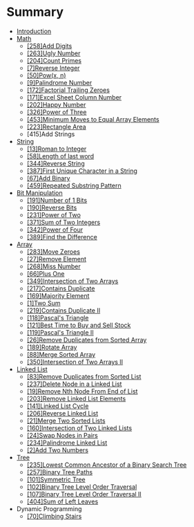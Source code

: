 # Summary

* [Introduction](README.md)
* [Math](mathmd.md)
   * [[258]Add Digits](add_digits.md)
   * [[263]Ugly Number](ugly_number.md)
   * [[204]Count Primes](count_primes.md)
   * [[7]Reverse Integer](reverse_integer.md)
   * [[50]Pow(x, n)](powx,_n.md)
   * [[9]Palindrome Number](palindrome_number.md)
   * [[172]Factorial Trailing Zeroes](factorial_trailing_zeroes.md)
   * [[171]Excel Sheet Column Number](excel_sheet_column_number.md)
   * [[202]Happy Number](happy_number.md)
   * [[326]Power of Three](power_of_three.md)
   * [[453]Minimum Moves to Equal Array Elements](minimum_moves_to_equal_array_elements.md)
   * [[223]Rectangle Area](rectangle_area.md)
   * [415]Add Strings
* [String](string.md)
   * [[13]Roman to Integer](roman_to_integer.md)
   * [[58]Length of last word](length_of_last_word.md)
   * [[344]Reverse String](reverse_string.md)
   * [[387]First Unique Character in a String](first_unique_character_in_a_string.md)
   * [[67]Add Binary](add_binary.md)
   * [[459]Repeated Substring Pattern](repeated_substring_pattern.md)
* [Bit Manipulation](bit_manipulation.md)
   * [[191]Number of 1 Bits](number_of_1_bits.md)
   * [[190]Reverse Bits](reverse_bits.md)
   * [[231]Power of Two](power_of_two.md)
   * [[371]Sum of Two Integers](sum_of_two_integers.md)
   * [[342]Power of Four](power_of_four.md)
   * [[389]Find the Difference](find_the_difference.md)
* [Array](array.md)
   * [[283]Move Zeroes](move_zeroes.md)
   * [[27]Remove Element](remove_element.md)
   * [[268]Miss Number](miss_number.md)
   * [[66]Plus One](plus_one.md)
   * [[349]Intersection of Two Arrays](intersection_of_two_arrays.md)
   * [[217]Contains Duplicate](contains_duplicate.md)
   * [[169]Majority Element](majority_element.md)
   * [[1]Two Sum](two_sum.md)
   * [[219]Contains Duplicate II](contains_duplicate_ii.md)
   * [[118]Pascal's Triangle](pascals_triangle.md)
   * [[121]Best Time to Buy and Sell Stock](best_time_to_buy_and_sell_stock.md)
   * [[119]Pascal's Triangle II](pascals_triangle_ii.md)
   * [[26]Remove Duplicates from Sorted Array](remove_duplicates_from_sorted_array.md)
   * [[189]Rotate Array]([189]rotate_array.md)
   * [[88]Merge Sorted Array](merge_sorted_array.md)
   * [[350]Intersection of Two Arrays II](intersection_of_two_arrays_ii.md)
* [Linked List](linked_list.md)
   * [[83]Remove Duplicates from Sorted List](remove_duplicates_from_sorted_list.md)
   * [[237]Delete Node in a Linked List](delete_node_in_a_linked_list.md)
   * [[19]Remove Nth Node From End of List](remove_nth_node_from_end_of_list.md)
   * [[203]Remove Linked List Elements](remove_linked_list_elements.md)
   * [[141]Linked List Cycle](linked_list_cycle.md)
   * [[206]Reverse Linked List](reverse_linked_list.md)
   * [[21]Merge Two Sorted Lists](merge_two_sorted_lists.md)
   * [[160]Intersection of Two Linked Lists](intersection_of_two_linked_lists.md)
   * [[24]Swap Nodes in Pairs](swap_nodes_in_pairs.md)
   * [[234]Palindrome Linked List](palindrome_linked_list.md)
   * [[2]Add Two Numbers](add_two_numbers.md)
* [Tree](tree.md)
   * [[235]Lowest Common Ancestor of a Binary Search Tree](lowest_common_ancestor_of_a_binary_search_tre.md)
   * [[257]Binary Tree Paths](binary_tree_paths.md)
   * [[101]Symmetric Tree](symmetric_tree.md)
   * [[102]Binary Tree Level Order Traversal](binary_tree_level_order_traversal.md)
   * [[107]Binary Tree Level Order Traversal II](binary_tree_level_order_traversal_ii.md)
   * [[404]Sum of Left Leaves](sum_of_left_leaves.md)
* Dynamic Programming
   * [[70]Climbing Stairs](climbing_stairs.md)

